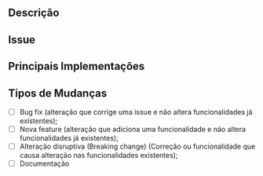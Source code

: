 <!---Nomear PR-->
<!---Adicionar revisor -->

## Descrição
<!--- Descrição geral do que foi alterado neste PR -->

## Issue
<!--- Closes #TAGdaIssue -->

## Principais Implementações
<!--- Se for de código, descreva alterações relevantes -->
<!--- Se não for, apagar este tópico -->

## Tipos de Mudanças
 - [ ] Bug fix (alteração que corrige uma issue e não altera funcionalidades já existentes);
 - [ ] Nova feature (alteração que adiciona uma funcionalidade e não altera funcionalidades já existentes);
 - [ ] Alteração disruptiva (Breaking change) (Correção ou funcionalidade que causa alteração nas funcionalidades existentes);
 - [ ] Documentação